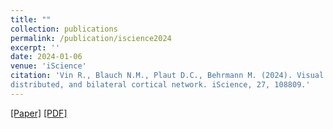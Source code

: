 ```yaml
---
title: ""
collection: publications
permalink: /publication/iscience2024
excerpt: ''
date: 2024-01-06
venue: 'iScience'
citation: 'Vin R., Blauch N.M., Plaut D.C., Behrmann M. (2024). Visual word processing engages a hierarchical,
distributed, and bilateral cortical network. iScience, 27, 108809.'
---
```


[[Paper]](https://doi.org/10.1016/j.isci.2024.108809)
[[PDF]](https://www.cell.com/iscience/pdf/S2589-0042(24)00030-0.pdf)